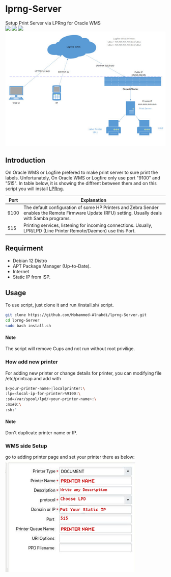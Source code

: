 # lprng-Server
Setup Print Server via LPRng for Oracle WMS 
<br />
<img src="https://img.shields.io/badge/Debian-A81D33?style=for-the-badge&logo=debian&logoColor=white" />
<img src="https://img.shields.io/badge/Oracle-F80000?style=for-the-badge&logo=Oracle&logoColor=white" /> 
<img src="https://img.shields.io/badge/Linux-FCC624?style=for-the-badge&logo=linux&logoColor=black" />
<br />
<img src="images/Topolgy.jpg" />

## Introduction
On Oracle WMS or Logfire prefered to make print server to sure print the labels. Unfortunately, On Oracle WMS or Logfire only use port "9100" and "515". In table below, it is showing the diffrent between them and on this script you will install [LPRng](https://lprng.sourceforge.net/).

| Port | Explanation                                                                                                                                         |
|------|-----------------------------------------------------------------------------------------------------------------------------------------------------|
| 9100 | The default configuration of some HP Printers and Zebra Sender enables the Remote Firmware Update (RFU) setting. Usually deals with Samba programs. |
| 515  | Printing services, listening for incoming connections. Usually, LPR/LPD (Line Printer Remote/Daemon) use this Port.                                 |

## Requirment

* Debian 12 Distro
* APT Package Manager (Up-to-Date).
* Internet
* Static IP from ISP. 

## Usage
To use script, just clone it and run /install.sh/ script.

``` bash
git clone https://github.com/Mohammed-Alnahdi/lprng-Server.git
cd lprng-Server
sudo bash install.sh
```

#### Note
The script will remove Cups and not run without root privilige.

### How add new printer
For adding new printer or change details for printer, you can modifying file /etc/printcap and add <your-printer-name> with <local-ip-for-printer>

``` bash
$<your-printer-name>|localprinter:\
:lp=<local-ip-for-printer>%9100:\
:sd=/var/spool/lpd/<your-printer-name>:\
:mx#0:\
:sh:" 
```

#### Note
Don't duplicate printer name or IP.

### WMS side Setup
go to adding printer page and set your printer there as below: 
<br />
<img src="images/print_option.jpg" />

